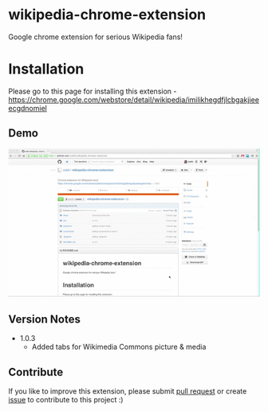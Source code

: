 wikipedia-chrome-extension
==========================

Google chrome extension for serious Wikipedia fans!

# Installation
Please go to this page for installing this extension - https://chrome.google.com/webstore/detail/wikipedia/imilikhegdfjlcbgakjieeecgdnomiel

## Demo
![Demo](demo/WikipediaChromeExtensionDemo.gif "Demo")

## Version Notes
* 1.0.3
    * Added tabs for Wikimedia Commons picture & media



## Contribute

If you like to improve this extension, please submit <a
            href="https://github.com/siddii/wikipedia-chrome-extension/pulls" target="_new">pull request</a> or create <a
            href="https://github.com/siddii/wikipedia-chrome-extension/issues" target="_new">issue</a> to contribute to this
        project :)
